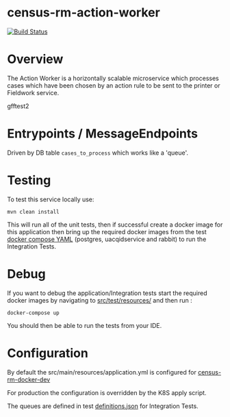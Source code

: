 # census-rm-action-worker
[![Build Status](https://api.travis-ci.com/ONSdigital/census-rm-action-worker.svg?branch=master)](https://travis-ci.com/ONSdigital/census-rm-action-worker)

# Overview
The Action Worker is a horizontally scalable microservice which processes cases which have been chosen by an action rule to be sent to the printer or Fieldwork service.

gfftest2


#  Entrypoints / MessageEndpoints
Driven by DB table `cases_to_process` which works like a 'queue'.

# Testing

To test this service locally use:

```shell-script
mvn clean install
```   
This will run all of the unit tests, then if successful create a docker image for this application 
then bring up the required docker images from the test [docker compose YAML](src/test/resources/docker-compose.yml) (postgres, uacqidservice and rabbit)
to run the Integration Tests.

# Debug    
 If you want to debug the application/Integration tests start the required docker images by navigating 
 to [src/test/resources/](src/test/resources/) and then run :
 
```shell-script
docker-compose up
```

You should then be able to run the tests from your IDE.

# Configuration
By default the src/main/resources/application.yml is configured for 
[census-rm-docker-dev](https://github.com/ONSdigital/census-rm-docker-dev)

For production the configuration is overridden by the K8S apply script.

The queues are defined in test [definitions.json](src/test/resources/definitions.json) for Integration Tests.
